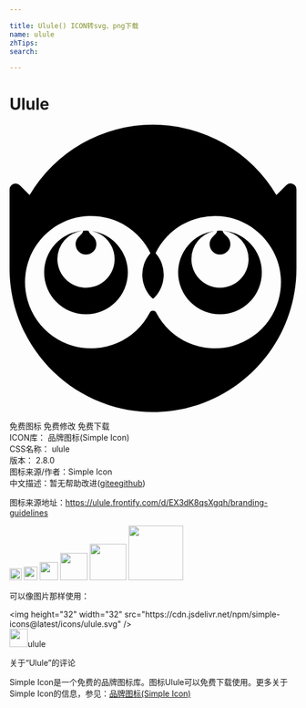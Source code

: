 ```yaml
---

title: Ulule() ICON转svg、png下载
name: ulule
zhTips: 
search: 

---
```


# Ulule  <small style="font-size: 60%;font-weight: 100"></small>

<div id="svg" class="svg-wrap">
<svg role="img" viewBox="0 0 24 24" xmlns="http://www.w3.org/2000/svg"><title>Ulule icon</title><path d="M12 0A11.992 11.992 0 001.676 5.884l-.822-.822a.499.499 0 00-.707 0A.5.5 0 000 5.416V12c0 6.627 5.372 12 12 12 6.627 0 12-5.373 12-12V5.416a.5.5 0 00-.854-.354l-.823.822A11.992 11.992 0 0012 0zM6.814 7.626a5.526 5.526 0 014.971 3.095 2.739 2.739 0 00.13 3.754.122.122 0 00.17 0 2.738 2.738 0 00.13-3.754 5.526 5.526 0 015.411-3.077c2.702.214 4.876 2.41 5.064 5.113a5.528 5.528 0 01-10.419 2.944.304.304 0 00-.542 0 5.528 5.528 0 01-10.42-2.944c.189-2.703 2.363-4.9 5.064-5.113.148-.012.295-.018.44-.018zm-.42 1.22a3.501 3.496 0 00-.235.008c-.013.16-.116.262-.248.388l-.052.05c-.117.113-.335.323-.333.7a.875.875 0 00.856.858c.485-.003.88-.383.882-.85.002-.325-.137-.523-.347-.722-.143-.13-.289-.281-.308-.422a3.501 3.496 0 00-.214-.01zm11.211 0a3.501 3.495 0 00-.235.008c-.013.16-.117.262-.249.388l-.051.05c-.118.113-.336.323-.334.7a.875.875 0 00.856.858c.485-.003.88-.383.882-.85.002-.325-.136-.523-.347-.723-.143-.13-.288-.28-.307-.42a3.501 3.495 0 00-.215-.011zM6.093 8.86a3.501 3.496 0 00-3.2 3.48 3.501 3.496 0 003.502 3.496 3.501 3.496 0 003.5-3.496 3.501 3.496 0 00-3.033-3.46 2.393 2.393 0 11-2.86 2.362A2.386 2.386 0 016.093 8.86zm11.816 0a2.386 2.386 0 012.088 2.382 2.391 2.391 0 11-4.784-.033 2.393 2.393 0 011.92-2.328 3.501 3.495 0 00-3.03 3.46 3.501 3.495 0 003.502 3.495 3.501 3.495 0 003.501-3.496 3.501 3.495 0 00-3.197-3.48Z"/></svg>
</div>
<detail full-name='ulule'></detail>

<div class="detail-page">
<p>
<span><span class="badge-success badge">免费图标</span> <span class="badge-success badge">免费修改</span>  <span class="badge-success badge">免费下载</span> </span>
<br/>
<span>
ICON库：
<span class="badge-secondary badge">品牌图标(Simple Icon)</span> 
</span>
<br/>
<span>
CSS名称：
<span class="badge-secondary badge">ulule</span> 
</span>

<br/>
<span>
版本：
<span class="badge-secondary badge">2.8.0</span> 
</span>
<br/>
<span>图标来源/作者：<span class="badge-light badge">Simple Icon</span></span> 
<br/>
<span class="zh-detail">中文描述：暂无<span class="help-link"><span>帮助改进</span>(<a href="https://gitee.com/liuwave/icon-helper/edit/master/json/brands/ulule.json" target="_blank" rel="noopener noreferrer">gitee</a><a href="https://github.com/liuwave/icon-helper/edit/master/json/brands/ulule.json" target="_blank" rel="noopener noreferrer">github</a></span>)</span><br/>
</p>
</div><div class="description description alert alert-light"><p>图标来源地址：<a href="https://ulule.frontify.com/d/EX3dK8qsXgqh/branding-guidelines" target="_blank" rel="noopener noreferrer">https://ulule.frontify.com/d/EX3dK8qsXgqh/branding-guidelines</a></p></div>
<div class="alert alert-dark">
<img height="21" width="21" src="https://cdn.jsdelivr.net/npm/simple-icons@latest/icons/ulule.svg" />
<img height="24" width="24" src="https://cdn.jsdelivr.net/npm/simple-icons@latest/icons/ulule.svg" />
<img height="32" width="32" src="https://cdn.jsdelivr.net/npm/simple-icons@latest/icons/ulule.svg" />
<img height="48" width="48" src="https://cdn.jsdelivr.net/npm/simple-icons@latest/icons/ulule.svg" />
<img height="64" width="64" src="https://cdn.jsdelivr.net/npm/simple-icons@latest/icons/ulule.svg" />
<img height="96" width="96" src="https://cdn.jsdelivr.net/npm/simple-icons@latest/icons/ulule.svg" />

</div>
<div>
  <p>可以像图片那样使用：    
  </p>
  <div class="alert alert-primary" style="font-size: 14px">
    &lt;img height="32" width="32" src="https://cdn.jsdelivr.net/npm/simple-icons@latest/icons/ulule.svg" /&gt;
    <copy-btn content='<img height="32" width="32" src="https://cdn.jsdelivr.net/npm/simple-icons@latest/icons/ulule.svg" />'></copy-btn>
  </div>
  <div class="alert alert-secondary">
    <img height="32" width="32" src="https://cdn.jsdelivr.net/npm/simple-icons@latest/icons/ulule.svg" />ulule
    <copy-btn content="ulule" btn-title="复制图标名称"></copy-btn>
  </div>
</div>

<Vssue title="关于“Ulule”的评论" >关于“Ulule”的评论</Vssue>


<div><p>Simple Icon是一个免费的品牌图标库。图标Ulule可以免费下载使用。更多关于  Simple Icon的信息，参见：<a target="_blank" href="https://iconhelper.cn/brands.html">品牌图标(Simple Icon)</a>
</p></div>

